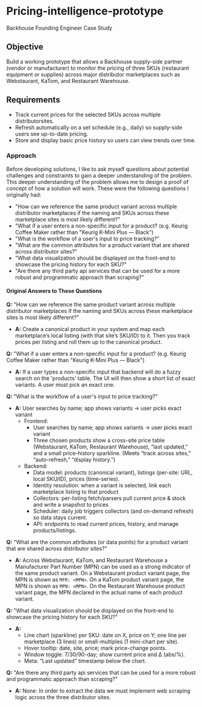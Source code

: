 # Pricing-intelligence-prototype
Backhouse Founding Engineer Case Study

## Objective
Build a working prototype that allows a Backhouse supply-side partner
(vendor or manufacturer) to monitor the pricing of three SKUs (restaurant
equipment or supplies) across major distributor marketplaces such as
Webstaurant, KaTom, and Restaurant Warehouse.

## Requirements
* Track current prices for the selected SKUs across multiple distributorsites.
* Refresh automatically on a set schedule (e.g., daily) so supply-side users see up-to-date pricing.
* Store and display basic price history so users can view trends over time.

### Approach
Before developing solutions, I like to ask myself questions about potential challenges and constraints to gain a deeper understanding of the problem. This deeper understanding of the problem allows me to design a proof of concept of how a solution will work. These were the following questions I originally had:
*  "How can we reference the same product variant across multiple distributor marketplaces if the naming and SKUs across these marketplace sites is most likely different?"
*  "What if a user enters a non-specific input for a product? (e.g. Keurig Coffee Maker rather than "Keurig K-Mini Plus — Black")
*  "What is the workflow of a user's input to price tracking?"
*  "What are the common attributes for a product variant that are shared across distributor sites?"
*  "What data visualization should be displayed on the front-end to showcase the pricing history for each SKU?"
*  "Are there any third party api services that can be used for a more robust and programmatic approach than scraping?"

#### Original Answers to These Questions
**Q:** "How can we reference the same product variant across multiple distributor marketplaces if the naming and SKUs across these marketplace sites is most likely different?"
* **A:** Create a canonical product in your system and map each marketplace’s local listing (with that site’s SKU/ID) to it. Then you track prices per listing and roll them up to the canonical product.

**Q:** "What if a user enters a non-specific input for a product? (e.g. Keurig Coffee Maker rather than "Keurig K-Mini Plus — Black")
* **A:** If a user types a non-specific input that backend will do a fuzzy search on the 'products' table. The UI will then show a short list of exact variants. A user must pick an exact one.

**Q:** "What is the workflow of a user's input to price tracking?"
* **A:** User searches by name; app shows variants -> user picks exact variant
	* Frontend:
 		* User searches by name; app shows variants -> user picks exact variant
 		* Three chosen products show a cross-site price table (Webstaurant, KaTom, Restaurant Warehouse), “last updated,” and a small price-history sparkline. (Meets “track across sites,” “auto-refresh,” “display history.”)
   	* Backend:
   		* Data model: products (canonical variant), listings (per-site: URL, local SKU/ID), prices (time-series).
   	 	* Identity resolution: when a variant is selected, link each marketplace listing to that product
   	  	* Collectors: per-listing fetch/parsers pull current price & stock and write a snapshot to prices
   	  	* Scheduler: daily job triggers collectors (and on-demand refresh) so data stays current.
   	  	* API: endpoints to read current prices, history, and manage products/listings.

**Q:** "What are the common attributes (or data points) for a product variant that are shared across distributor sites?"
* **A:** Across Webstaurant, KaTom, and Restaurant Warehouse a Manufacturer Part Number (MPN) can be used as a strong indicator of the same product variant. On a Webstaurant product variant page, the MPN is shown as `MFR: <MPN>`. On a KaTom product variant page, the MPN is shown as `MPN: <MPN>`. On the Restaurant Warehouse product variant page, the MPN declared in the actual name of each product variant.

**Q:** "What data visualization should be displayed on the front-end to showcase the pricing history for each SKU?"
* **A:**
	*  Line chart (sparkline) per SKU: date on X, price on Y; one line per marketplace (3 lines) or small-multiples (1 mini-chart per site).
 	*  Hover tooltip: date, site, price; mark price-change points.
  	*  Window toggle: 7/30/90-day; show current price and Δ (abs/%).
  	*  Meta: “Last updated” timestamp below the chart.

**Q:** "Are there any third party api services that can be used for a more robust and programmatic approach than scraping?"
* **A:** None: In order to extract the data we must implement web scraping logic across the three distributor sites.
